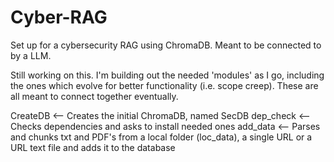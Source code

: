 # Cyber-RAG
Set up for a cybersecurity RAG using ChromaDB. Meant to be connected to by a LLM.

Still working on this. I'm building out the needed 'modules' as I go, including the ones which evolve for better functionality (i.e. scope creep). These are all meant to connect together eventually.

CreateDB <-- Creates the initial ChromaDB, named SecDB
dep_check <-- Checks dependencies and asks to install needed ones
add_data <-- Parses and chunks txt and PDF's from a local folder (loc_data), a single URL or a URL text file and adds it to the database
